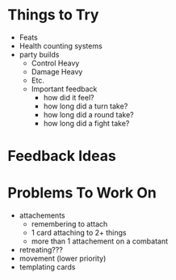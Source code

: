 # Things to Try

- Feats
- Health counting systems
- party builds
  - Control Heavy
  - Damage Heavy
  - Etc.
  - Important feedback
    - how did it feel?
    - how long did a turn take?
    - how long did a round take?
    - how long did a fight take?


# Feedback Ideas


# Problems To Work On

- attachements
  - remembering to attach
  - 1 card attaching to 2+ things
  - more than 1 attachement on a combatant
- retreating???
- movement (lower priority)
- templating cards